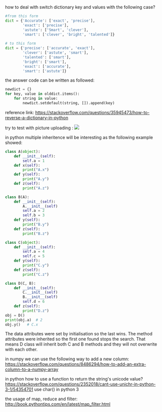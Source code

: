 how to deal with switch dictionary key and values with the following case? 
``` python
#from this form 
dict = {'Accurate': ['exact', 'precise'], 
        'exact': ['precise'], 
        'astute': ['Smart', 'clever'], 
        'smart': ['clever', 'bright', 'talented']}
        
# to this form
dict = {'precise': ['accurate', 'exact'], 
        'clever': ['astute', 'smart'], 
        'talented': ['smart'], 
        'bright': ['smart'],
        'exact': ['accurate'],
        'smart': ['astute']}
```
the answer code can be written as followed: 
```python
newdict = {}
for key, value in olddict.items():
    for string in value:
        newdict.setdefault(string, []).append(key)
```
reference link: https://stackoverflow.com/questions/35945473/how-to-reverse-a-dictionary-in-python 


try to test with picture uploading : 
![](https://i.imgur.com/anjnuhD.png)

in python multiple inheritence will be interesting as the following example showed: 
``` python 
class A(object):
    def __init__(self):
        self.a = 1
    def x(self):
        print("A.x")
    def y(self):
        print("A.y")
    def z(self):
        print("A.z")

class B(A):
    def __init__(self):
        A.__init__(self)
        self.a = 2
        self.b = 3
    def y(self):
        print("B.y")
    def z(self):
        print("B.z")

class C(object):
    def __init__(self):
        self.a = 4
        self.c = 5
    def y(self):
        print("C.y")
    def z(self):
        print("C.z")

class D(C, B):
    def __init__(self):
        C.__init__(self)
        B.__init__(self)
        self.d = 6
    def z(self):
        print("D.z")
obj = D() 
print(obj.a)  # 2
obj.y()   # C.x
```
The data attributes were set by initialisation so the last wins. The method attributes were inherited so the first one found stops the search. That means D class will inherit both C and B methods and they will not overwrite with each other. 

in numpy we can use the following way to add a new column: 
https://stackoverflow.com/questions/8486294/how-to-add-an-extra-column-to-a-numpy-array  

in python how to use a function to return the string's unicode value? 
https://stackoverflow.com/questions/2352018/cant-use-unichr-in-python-3-1/54354701  use char() in python 3

the usage of map, reduce and filter: http://book.pythontips.com/en/latest/map_filter.html 

